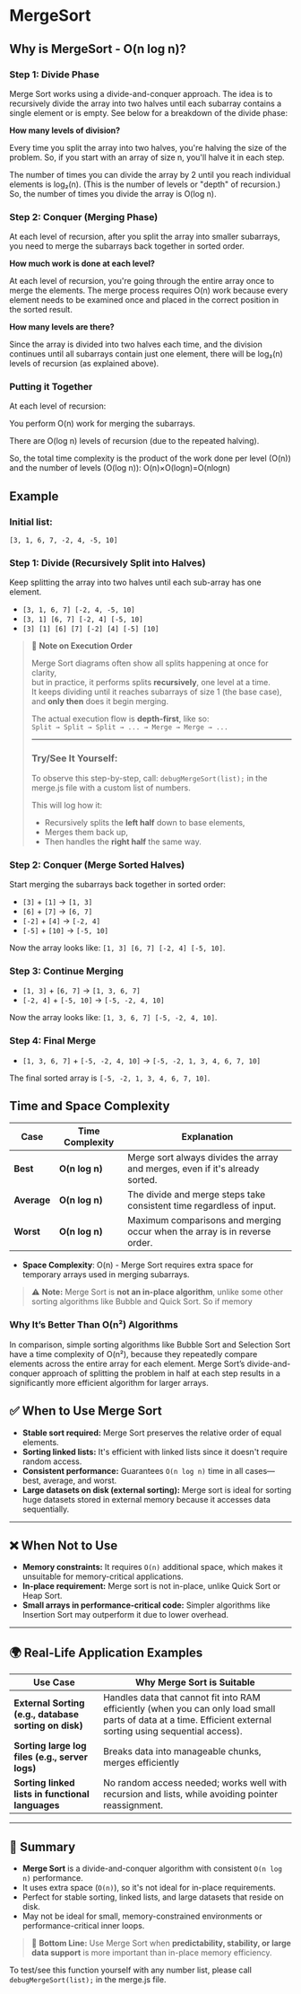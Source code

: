 # MergeSort

## Why is MergeSort - O(n log n)?

### Step 1: Divide Phase

Merge Sort works using a divide-and-conquer approach. The idea is to recursively divide the array into two halves until each subarray contains a single element or is empty. See below for a breakdown of the divide phase:

**How many levels of division?**

Every time you split the array into two halves, you're halving the size of the problem. So, if you start with an array of size n, you'll halve it in each step.

The number of times you can divide the array by 2 until you reach individual elements is log₂(n). (This is the number of levels or "depth" of recursion.) So, the number of times you divide the array is O(log n).

### Step 2: Conquer (Merging Phase)

At each level of recursion, after you split the array into smaller subarrays, you need to merge the subarrays back together in sorted order.

**How much work is done at each level?**

At each level of recursion, you're going through the entire array once to merge the elements. The merge process requires O(n) work because every element needs to be examined once and placed in the correct position in the sorted result.

**How many levels are there?**

Since the array is divided into two halves each time, and the division continues until all subarrays contain just one element, there will be log₂(n) levels of recursion (as explained above).

### Putting it Together

At each level of recursion:

You perform O(n) work for merging the subarrays.

There are O(log n) levels of recursion (due to the repeated halving).

So, the total time complexity is the product of the work done per level (O(n)) and the number of levels (O(log n)):
O(n)×O(logn)=O(nlogn)

## Example

### Initial list:

`[3, 1, 6, 7, -2, 4, -5, 10]`

### Step 1: Divide (Recursively Split into Halves)

Keep splitting the array into two halves until each sub-array has one element.

- `[3, 1, 6, 7] [-2, 4, -5, 10]`
- `[3, 1] [6, 7] [-2, 4] [-5, 10]`
- `[3] [1] [6] [7] [-2] [4] [-5] [10]`

> 📝 **Note on Execution Order**
>
> Merge Sort diagrams often show all splits happening at once for clarity,  
> but in practice, it performs splits **recursively**, one level at a time.  
> It keeps dividing until it reaches subarrays of size 1 (the base case),  
> and **only then** does it begin merging.
>
> The actual execution flow is **depth-first**, like so:  
> `Split → Split → Split → ... → Merge → Merge → ...`
>
> ---
>
> ### Try/See It Yourself:
>
> To observe this step-by-step, call: `debugMergeSort(list);` in the merge.js file with a custom list of numbers.
>
> This will log how it:
>
> - Recursively splits the **left half** down to base elements,
> - Merges them back up,
> - Then handles the **right half** the same way.

### Step 2: Conquer (Merge Sorted Halves)

Start merging the subarrays back together in sorted order:

- `[3]` + `[1]` → `[1, 3]`
- `[6]` + `[7]` → `[6, 7]`
- `[-2]` + `[4]` → `[-2, 4]`
- `[-5]` + `[10]` → `[-5, 10]`

Now the array looks like:
`[1, 3] [6, 7] [-2, 4] [-5, 10]`.

### Step 3: Continue Merging

- `[1, 3]` + `[6, 7]` → `[1, 3, 6, 7]`
- `[-2, 4]` + `[-5, 10]` → `[-5, -2, 4, 10]`

Now the array looks like:
`[1, 3, 6, 7] [-5, -2, 4, 10]`.

### Step 4: Final Merge

- `[1, 3, 6, 7]` + `[-5, -2, 4, 10]` → `[-5, -2, 1, 3, 4, 6, 7, 10]`

The final sorted array is `[-5, -2, 1, 3, 4, 6, 7, 10]`.

## Time and Space Complexity

| Case        | Time Complexity | Explanation                                                                  |
| ----------- | --------------- | ---------------------------------------------------------------------------- |
| **Best**    | **O(n log n)**  | Merge sort always divides the array and merges, even if it's already sorted. |
| **Average** | **O(n log n)**  | The divide and merge steps take consistent time regardless of input.         |
| **Worst**   | **O(n log n)**  | Maximum comparisons and merging occur when the array is in reverse order.    |

- **Space Complexity**: O(n) - Merge Sort requires extra space for temporary arrays used in merging subarrays.

> ⚠️ **Note:** Merge Sort is **not an in-place algorithm**, unlike some other sorting algorithms like Bubble and Quick Sort. So if memory

### Why It’s Better Than O(n²) Algorithms

In comparison, simple sorting algorithms like Bubble Sort and Selection Sort have a time complexity of O(n²), because they repeatedly compare elements across the entire array for each element. Merge Sort’s divide-and-conquer approach of splitting the problem in half at each step results in a significantly more efficient algorithm for larger arrays.

## ✅ When to Use Merge Sort

- **Stable sort required:** Merge Sort preserves the relative order of equal elements.
- **Sorting linked lists:** It's efficient with linked lists since it doesn't require random access.
- **Consistent performance:** Guarantees `O(n log n)` time in all cases—best, average, and worst.
- **Large datasets on disk (external sorting):** Merge sort is ideal for sorting huge datasets stored in external memory because it accesses data sequentially.

---

## ❌ When Not to Use

- **Memory constraints:** It requires `O(n)` additional space, which makes it unsuitable for memory-critical applications.
- **In-place requirement:** Merge sort is not in-place, unlike Quick Sort or Heap Sort.
- **Small arrays in performance-critical code:** Simpler algorithms like Insertion Sort may outperform it due to lower overhead.

---

## 🌍 Real-Life Application Examples

| Use Case                                              | Why Merge Sort is Suitable                                                                                                                                    |
| ----------------------------------------------------- | ------------------------------------------------------------------------------------------------------------------------------------------------------------- |
| **External Sorting (e.g., database sorting on disk)** | Handles data that cannot fit into RAM efficiently (when you can only load small parts of data at a time. Efficient external sorting using sequential access). |
| **Sorting large log files (e.g., server logs)**       | Breaks data into manageable chunks, merges efficiently                                                                                                        |
| **Sorting linked lists in functional languages**      | No random access needed; works well with recursion and lists, while avoiding pointer reassignment.                                                            |

---

## 🧾 Summary

- **Merge Sort** is a divide-and-conquer algorithm with consistent `O(n log n)` performance.
- It uses extra space (`O(n)`), so it's not ideal for in-place requirements.
- Perfect for stable sorting, linked lists, and large datasets that reside on disk.
- May not be ideal for small, memory-constrained environments or performance-critical inner loops.

> 📌 **Bottom Line:** Use Merge Sort when **predictability, stability, or large data support** is more important than in-place memory efficiency.

To test/see this function yourself with any number list, please call `debugMergeSort(list);` in the merge.js file.

